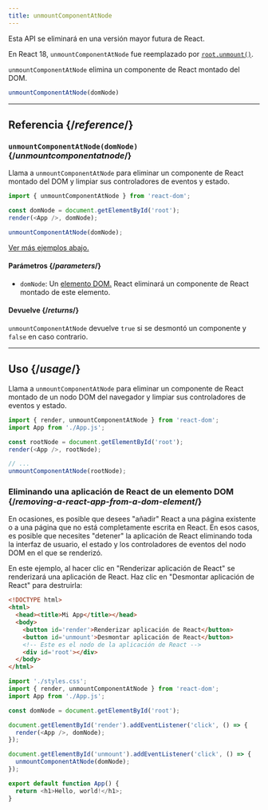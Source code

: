 ```yaml
---
title: unmountComponentAtNode
---
```


<Deprecated>

Esta API se eliminará en una versión mayor futura de React.

En React 18, `unmountComponentAtNode` fue reemplazado por [`root.unmount()`](/reference/react-dom/client/createRoot#root-unmount).

</Deprecated>

<Intro>

`unmountComponentAtNode` elimina un componente de React montado del DOM.

```js
unmountComponentAtNode(domNode)
```

</Intro>

<InlineToc />

---

## Referencia {/*reference*/}

### `unmountComponentAtNode(domNode)` {/*unmountcomponentatnode*/}

Llama a `unmountComponentAtNode` para eliminar un componente de React montado del DOM y limpiar sus controladores de eventos y estado.

```js
import { unmountComponentAtNode } from 'react-dom';

const domNode = document.getElementById('root');
render(<App />, domNode);

unmountComponentAtNode(domNode);
```

[Ver más ejemplos abajo.](#usage)

#### Parámetros {/*parameters*/}

* `domNode`: Un [elemento DOM.](https://developer.mozilla.org/en-US/docs/Web/API/Element) React eliminará un componente de React montado de este elemento.

#### Devuelve {/*returns*/}

`unmountComponentAtNode` devuelve `true` si se desmontó un componente y `false` en caso contrario.

---

## Uso {/*usage*/}

Llama a `unmountComponentAtNode` para eliminar un <CodeStep step={1}>componente de React montado</CodeStep> de un <CodeStep step={2}>nodo DOM del navegador</CodeStep> y limpiar sus controladores de eventos y estado.

```js [[1, 5, "<App />"], [2, 5, "rootNode"], [2, 8, "rootNode"]]
import { render, unmountComponentAtNode } from 'react-dom';
import App from './App.js';

const rootNode = document.getElementById('root');
render(<App />, rootNode);

// ...
unmountComponentAtNode(rootNode);
```


### Eliminando una aplicación de React de un elemento DOM {/*removing-a-react-app-from-a-dom-element*/}

En ocasiones, es posible que desees "añadir" React a una página existente o a una página que no está completamente escrita en React. En esos casos, es posible que necesites "detener" la aplicación de React eliminando toda la interfaz de usuario, el estado y los controladores de eventos del nodo DOM en el que se renderizó.

En este ejemplo, al hacer clic en "Renderizar aplicación de React" se renderizará una aplicación de React. Haz clic en "Desmontar aplicación de React" para destruirla:

<Sandpack>

```html index.html
<!DOCTYPE html>
<html>
  <head><title>Mi App</title></head>
  <body>
    <button id='render'>Renderizar aplicación de React</button>
    <button id='unmount'>Desmontar aplicación de React</button>
    <!-- Este es el nodo de la aplicación de React -->
    <div id='root'></div>
  </body>
</html>
```

```js index.js active
import './styles.css';
import { render, unmountComponentAtNode } from 'react-dom';
import App from './App.js';

const domNode = document.getElementById('root');

document.getElementById('render').addEventListener('click', () => {
  render(<App />, domNode);
});

document.getElementById('unmount').addEventListener('click', () => {
  unmountComponentAtNode(domNode);
});
```

```js App.js
export default function App() {
  return <h1>Hello, world!</h1>;
}
```

</Sandpack>
